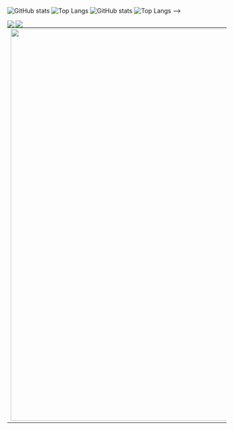 ![GitHub stats](https://readme-stats-cfgj2cxdy.vercel.app/api?username=eusouakau&count_private=true&show_icons=true&theme=tokyonight)
![Top Langs](https://readme-stats-cfgj2cxdy.vercel.app/api/top-langs/?username=eusouakau&hide=php&theme=tokyonight)
![GitHub stats](https://readme-stats-cfgj2cxdy.vercel.app/api?username=eusouakau&count_private=true&show_icons=true&theme=vue)
![Top Langs](https://readme-stats-cfgj2cxdy.vercel.app/api/top-langs/?username=eusouakau&hide=php&theme=vue)
-->
<div>
<a href="https://github-readme-stats.vercel.app/api?username=eusouakau&theme=tokyonight">
  <img  align="left" src="https://github-readme-stats.vercel.app/api?username=eusouakau&count_private=true&show_icons=true&theme=tokyonight" />
</a>
<a href="https://github-readme-stats.vercel.app/api/top-langs/?username=eusouakau&hide=php&theme=tokyonight">
  <img align="left" src="https://github-readme-stats.vercel.app/api/top-langs/?username=eusouakau&hide=php&theme=tokyonight" />
</a>
</div>

<center>     <table align="center">       <tr>           <td>               <img width="900px" align="center" src="https://github-readme-stats.vercel.app/api?username=eusouakau&count_private=true&hide_border=true&theme=vue" />           </td>           <td>               <img align="center" width="850px" src="https://github-readme-stats.vercel.app/api/top-langs/?username=eusouakau&layout=compact&hide_border=true&theme=vue" />                   </td>       </tr>       </table> 
</center>
